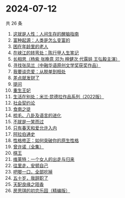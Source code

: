 # 2024-07-12

共 26 条

<!-- BEGIN WEREAD -->
<!-- 最后更新时间 2024-07-12 06:01:08 +0800 -->
1. [这就是人性：人间生存的醒脑指南](https://weread.qq.com/web/bookDetail/54732a40813ab8f86g018b1e)
1. [富种起源：人类是怎么变富的](https://weread.qq.com/web/bookDetail/48b32b60813ab7a79g01287f)
1. [困在年龄里的老人](https://weread.qq.com/web/bookDetail/62432a30813ab8eebg017208)
1. [在峡江的转弯处：陈行甲人生笔记](https://weread.qq.com/web/bookDetail/bca326a0813ab8f5ag016fc1)
1. [长相思（杨紫 张晚意 邓为 檀健次 代露娃 王弘毅主演）](https://weread.qq.com/web/bookDetail/7aa32e4071665a377aa4c59)
1. [寻找张凤兰（中融华语原创文学奖获奖作品）](https://weread.qq.com/web/bookDetail/65132480813ab8ee5g0144de)
1. [我要谈恋爱：从脱单到相处](https://weread.qq.com/web/bookDetail/50232360813ab8eebg011ad0)
1. [差点就发财了](https://weread.qq.com/web/bookDetail/58232070813ab8ecfg013b93)
1. [提问](https://weread.qq.com/web/bookDetail/82a323c0813ab7fcbg01851b)
1. [重生王妃](https://weread.qq.com/web/bookDetail/53d32020813ab7edbg01842a)
1. [生活在别处：米兰·昆德拉作品系列（2022版）](https://weread.qq.com/web/bookDetail/bf732fc072b563f9bf76527)
1. [社会契约论](https://weread.qq.com/web/bookDetail/d0832ee0813ab89fcg01065d)
1. [食南之徒](https://weread.qq.com/web/bookDetail/91f329c0813ab8ee0g011c9d)
1. [梳毛、八卦及语言的进化](https://weread.qq.com/web/bookDetail/a2232a10813ab8ef1g01852e)
1. [不就是一笑而过](https://weread.qq.com/web/bookDetail/4ed32360813ab8ec0g0142e6)
1. [只有春天和爱允许入内](https://weread.qq.com/web/bookDetail/8fa32640813ab8ee6g017cbd)
1. [阿拉伯通史](https://weread.qq.com/web/bookDetail/4ee32960813ab8ee8g012dec)
1. [性格修正：如何突破你的原生性格](https://weread.qq.com/web/bookDetail/f9d321b0813ab6c6cg011882)
1. [曾许诺（全集）](https://weread.qq.com/web/bookDetail/9233207071665a399237a36)
1. [棋王](https://weread.qq.com/web/bookDetail/2b632d0071838afb2b689aa)
1. [维莱特：一个女人的出走与归来](https://weread.qq.com/web/bookDetail/65c32620813ab8a82g01257a)
1. [往里走，安顿自己](https://weread.qq.com/web/bookDetail/80032d40813ab71b8g012ac6)
1. [吧唧一口，全部吃掉](https://weread.qq.com/web/bookDetail/06032010813ab8d48g014529)
1. [五十岁，我辞职了](https://weread.qq.com/web/bookDetail/0a732880813ab7401g013bec)
1. [天配良缘之陌香](https://weread.qq.com/web/bookDetail/0a1326e0813ab68edg011fdf)
1. [房思琪的初恋乐园（精编版）](https://weread.qq.com/web/bookDetail/cbb3285071eb6d2ecbba023)
<!-- END WEREAD -->